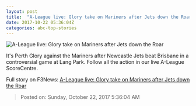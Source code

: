 ```yaml
---
layout: post
title:  "A-League live: Glory take on Mariners after Jets down the Roar"
date: 2017-10-22 05:36:04Z
categories: abc-top-stories
---
```


![A-League live: Glory take on Mariners after Jets down the Roar](http://www.abc.net.au/news/image/9020792-1x1-700x700.jpg)

It's Perth Glory against the Mariners after Newcastle Jets beat Brisbane in a controversial game at Lang Park. Follow all the action in our live A-League ScoreCentre.


Full story on F3News: [A-League live: Glory take on Mariners after Jets down the Roar](http://www.f3nws.com/n/RtRTF)

> Posted on: Sunday, October 22, 2017 5:36:04 AM

